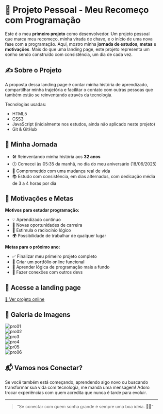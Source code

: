 # 🌱 Projeto Pessoal - Meu Recomeço com Programação

Este é o meu **primeiro projeto** como desenvolvedor. Um projeto pessoal que marca meu recomeço, minha virada de chave, e o início de uma nova fase com a programação. Aqui, mostro minha **jornada de estudos**, **metas** e **motivações**. Mais do que uma landing page, este projeto representa um sonho sendo construído com consistência, um dia de cada vez.

## ✍️ Sobre o Projeto

A proposta dessa landing page é contar minha história de aprendizado, compartilhar minha trajetória e facilitar o contato com outras pessoas que também estão se reinventando através da tecnologia.

Tecnologias usadas:
- HTML5
- CSS3
- JavaScript (inicialmente nos estudos, ainda não aplicado neste projeto)
- Git & GitHub

## 🧭 Minha Jornada

- 🛠 Reinventando minha história aos **32 anos**
- 🕔 Comecei às 05:35 da manhã, no dia do meu aniversário (18/06/2025)
- 🎯 Comprometido com uma mudança real de vida
- 📚 Estudo com consistência, em dias alternados, com dedicação média de 3 a 4 horas por dia

## 🚀 Motivações e Metas

**Motivos para estudar programação:**
- 💡 Aprendizado contínuo  
- 💼 Novas oportunidades de carreira  
- 🧠 Estimula o raciocínio lógico  
- 🌍 Possibilidade de trabalhar de qualquer lugar  

**Metas para o próximo ano:**
- ✅ Finalizar meu primeiro projeto completo  
- 🚀 Criar um portfólio online funcional  
- 📘 Aprender lógica de programação mais a fundo  
- 💬 Fazer conexões com outros devs  

## 🔗 Acesse a landing page

[🔗 Ver projeto online](https://brilliant-otter-4b99f6.netlify.app/)

## 📸 Galeria de Imagens

![pro01](img/pro01.png)  
![pro02](img/pro02.png)  
![pro3](img/pro3.png)  
![pro4](img/pro4.png)  
![pr05](img/pr05.png)  
![pro06](img/pro06.png)

## 📬 Vamos nos Conectar?

Se você também está começando, aprendendo algo novo ou buscando transformar sua vida com tecnologia, me manda uma mensagem! Adoro trocar experiências com quem acredita que nunca é tarde para evoluir.

---

> “Se conectar com quem sonha grande é sempre uma boa ideia. 💪📘”
